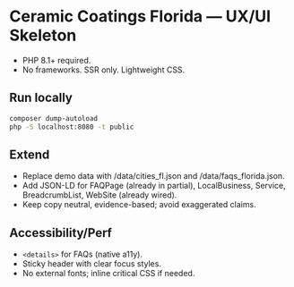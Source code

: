 # Ceramic Coatings Florida — UX/UI Skeleton

- PHP 8.1+ required.
- No frameworks. SSR only. Lightweight CSS.

## Run locally
```bash
composer dump-autoload
php -S localhost:8080 -t public
```

## Extend
- Replace demo data with /data/cities_fl.json and /data/faqs_florida.json.
- Add JSON-LD for FAQPage (already in partial), LocalBusiness, Service, BreadcrumbList, WebSite (already wired).
- Keep copy neutral, evidence-based; avoid exaggerated claims.

## Accessibility/Perf
- `<details>` for FAQs (native a11y).
- Sticky header with clear focus styles.
- No external fonts; inline critical CSS if needed.